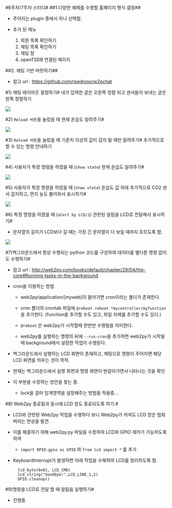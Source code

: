 #6주차/7주차 스터디#
##1.다양한 예제를 수행할 홈페이지 형식 결정##
- 주어지는 plugin 중에서 하나 선택함.
- 추가 된 메뉴

	1) 회원 목록 확인하기
    2) 채팅 목록 확인하기
    3) 채팅 창
    4) openTSDB 연결된 페이지
    
##2. 채팅 기반 마련하기##
- 참고 url : https://github.com/rpedroso/w2pchat

#1) 채팅 레이아웃 결정하기#
내가 입력한 글은 오른쪽 정렬  되고 센서들이 보내는 글은 왼쪽 정렬하기

![](picture/chtting_gui.JPG)
		
#2) `Reload 버튼`을 눌렀을 때 현재 온습도 알려주기#

![](picture/webtest1.JPG)

#3) `Reload 버튼`을 눌렀을 때 기준치 이상의 값이 감지 될 때만 알려주기#
추가적으로 할 수 있는 명령 안내하기

![](picture/webtest3.JPG)

#4) 사용자가 특정 명령을 하였을 때  (`show state`) 현재 온습도 알려주기#

![](picture/webtest2.JPG)

#5) 사용자가 특정 명령을 하였을 때  (`show state`) 온습도 값 외에 추가적으로 CO2 센서 감지하고, 먼지 농도 불러와서 표시하기#

![](picture/webtest4.JPG)

#6) 특정 명령을 하였을 때 (`alert by LCD/1`) 관련된 알림을 LCD로 전달해서 표시하기#

- 문자열의 길이가 LCD보다 길 때는 가장 긴 문자열이 다 보일 때까지 흐르도록 함.

![](picture/web_lcdtest.jpeg)

#7)백그라운드에서 항상 수행되는 python 코드를  구성하여 데이터를 별다른 명령 없이도 수행하기#

- 참고 url : http://web2py.com/books/default/chapter/29/04/the-core#Running-tasks-in-the-background

- cron을 이용하는 방법
	- web2py/application/[myweb]이 들어가면 cron이라는 폴더가 존재한다.
	
	- cron 폴더의 crontab 파일에 `@reboot reboot *mycontroller/myfunction`을 추가한다.
	(function을 추가할 수도 있고, 파일 자체를 추가할 수도 있다.)
	- `@reboot` 은 web2py가 시작할때 한번만 수행됨을 의미한다.
	
	- web2py를 실행하는 명령의 뒤에 `--run-cron`을 추가하면 web2py가 시작될때 background에서 설정한 작업이 수행된다.

- 백그라운드에서 실행하는 LCD 화면이 존재하고, 채팅으로 명령이 주어지면 해당 LCD 화면을 띄우는 것이 목적.

- 현재는 백그라운드에서 실행 화면과 명령 화면이 번갈아가면서 나타나는 것을 확인

- 이 부분을 수정하는 방안을 찾는 중.
	- lock을 걸어 임계영역을 설정해주는 방법을 적용중...


#8) Web2py 종료됨과 동시에 LCD 창도 종료되도록 하기.#

- LCD와 관련된 Web2py 작업을 수행하다 보니 Web2py가 꺼져도 LCD 창은 멈춰버리는 현상을 발견.

- 이를 해결하기 위해 web2py.py 파일을 수정하여 LCD와 GPIO 제어가 가능하도록 하여
	- `import RPIO.gpio as GPIO` 와 `from lcd import *` 를 추가

- KeyboardInterrupt가 발생하면 아래 작업을 수해하여 LCD를 정리하도록 함.

		lcd_byte(0x01, LCD_CMD)
    	lcd_string("Goodbye!",LCD_LINE_1,2)
    	GPIO.cleanup()


#9)명령을 LCD로 전달 할 때 알림음 실행하기#

- 진행중
